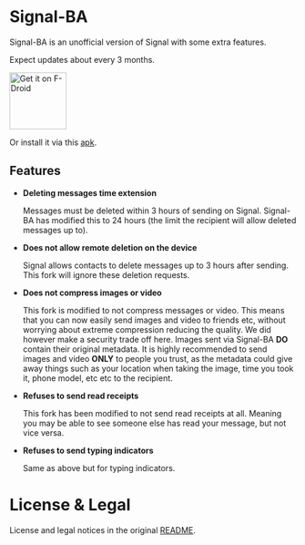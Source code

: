 # Signal-BA

Signal-BA is an unofficial version of Signal with some extra features.

Expect updates about every 3 months.

[<img src="https://fdroid.gitlab.io/artwork/badge/get-it-on.png" alt="Get it on F-Droid" height="100">](https://benarmstead.github.io/fdroid/repo?fingerprint=9CCBC7C297F0B54520834681D1D29C2184B2CD262E80AA9E453215284ED3D684)

Or install it via this [apk](https://github.com/benarmstead/Signal-BA/releases/latest).

## Features

- **Deleting messages time extension**

  Messages must be deleted within 3 hours of sending on Signal. Signal-BA has modified this to 24 hours (the limit the recipient will allow deleted messages up to).
  
- **Does not allow remote deletion on the device**
  
  Signal allows contacts to delete messages up to 3 hours after sending. This fork will ignore these deletion requests.

- **Does not compress images or video**

  This fork is modified to not compress messages or video. This means that you can now easily send images and video to friends etc, without worrying about extreme compression reducing the quality. We did however make a security trade off here. Images sent via Signal-BA **DO** contain their original metadata. It is highly recommended to send images and video **ONLY** to people you trust, as the metadata could give away things such as your location when taking the image, time you took it, phone model, etc etc to the recipient.

- **Refuses to send read receipts**

  This fork has been modified to not send read receipts at all. Meaning you may be able to see someone else has read your message, but not vice versa.

- **Refuses to send typing indicators**

  Same as above but for typing indicators.

# License & Legal

License and legal notices in the original [README](README-ORIG.md).
